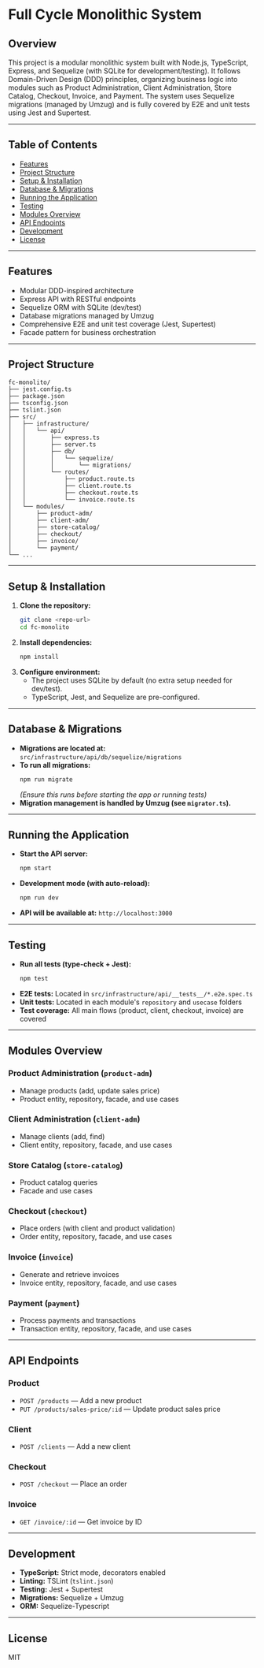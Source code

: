# Full Cycle Monolithic System

## Overview

This project is a modular monolithic system built with Node.js, TypeScript, Express, and Sequelize (with SQLite for development/testing). It follows Domain-Driven Design (DDD) principles, organizing business logic into modules such as Product Administration, Client Administration, Store Catalog, Checkout, Invoice, and Payment. The system uses Sequelize migrations (managed by Umzug) and is fully covered by E2E and unit tests using Jest and Supertest.

---

## Table of Contents

- [Features](#features)
- [Project Structure](#project-structure)
- [Setup & Installation](#setup--installation)
- [Database & Migrations](#database--migrations)
- [Running the Application](#running-the-application)
- [Testing](#testing)
- [Modules Overview](#modules-overview)
- [API Endpoints](#api-endpoints)
- [Development](#development)
- [License](#license)

---

## Features

- Modular DDD-inspired architecture
- Express API with RESTful endpoints
- Sequelize ORM with SQLite (dev/test)
- Database migrations managed by Umzug
- Comprehensive E2E and unit test coverage (Jest, Supertest)
- Facade pattern for business orchestration

---

## Project Structure

```
fc-monolito/
├── jest.config.ts
├── package.json
├── tsconfig.json
├── tslint.json
├── src/
│   ├── infrastructure/
│   │   └── api/
│   │       ├── express.ts
│   │       ├── server.ts
│   │       ├── db/
│   │       │   └── sequelize/
│   │       │       └── migrations/
│   │       └── routes/
│   │           ├── product.route.ts
│   │           ├── client.route.ts
│   │           ├── checkout.route.ts
│   │           └── invoice.route.ts
│   └── modules/
│       ├── product-adm/
│       ├── client-adm/
│       ├── store-catalog/
│       ├── checkout/
│       ├── invoice/
│       └── payment/
└── ...
```

---

## Setup & Installation

1. **Clone the repository:**
   ```bash
   git clone <repo-url>
   cd fc-monolito
   ```
2. **Install dependencies:**
   ```bash
   npm install
   ```
3. **Configure environment:**
   - The project uses SQLite by default (no extra setup needed for dev/test).
   - TypeScript, Jest, and Sequelize are pre-configured.

---

## Database & Migrations

- **Migrations are located at:** `src/infrastructure/api/db/sequelize/migrations`
- **To run all migrations:**
  ```bash
  npm run migrate
  ```
  _(Ensure this runs before starting the app or running tests)_
- **Migration management is handled by Umzug (see `migrator.ts`).**

---

## Running the Application

- **Start the API server:**
  ```bash
  npm start
  ```
- **Development mode (with auto-reload):**
  ```bash
  npm run dev
  ```
- **API will be available at:** `http://localhost:3000`

---

## Testing

- **Run all tests (type-check + Jest):**
  ```bash
  npm test
  ```
- **E2E tests:** Located in `src/infrastructure/api/__tests__/*.e2e.spec.ts`
- **Unit tests:** Located in each module's `repository` and `usecase` folders
- **Test coverage:** All main flows (product, client, checkout, invoice) are covered

---

## Modules Overview

### Product Administration (`product-adm`)

- Manage products (add, update sales price)
- Product entity, repository, facade, and use cases

### Client Administration (`client-adm`)

- Manage clients (add, find)
- Client entity, repository, facade, and use cases

### Store Catalog (`store-catalog`)

- Product catalog queries
- Facade and use cases

### Checkout (`checkout`)

- Place orders (with client and product validation)
- Order entity, repository, facade, and use cases

### Invoice (`invoice`)

- Generate and retrieve invoices
- Invoice entity, repository, facade, and use cases

### Payment (`payment`)

- Process payments and transactions
- Transaction entity, repository, facade, and use cases

---

## API Endpoints

### Product

- `POST /products` — Add a new product
- `PUT /products/sales-price/:id` — Update product sales price

### Client

- `POST /clients` — Add a new client

### Checkout

- `POST /checkout` — Place an order

### Invoice

- `GET /invoice/:id` — Get invoice by ID

---

## Development

- **TypeScript:** Strict mode, decorators enabled
- **Linting:** TSLint (`tslint.json`)
- **Testing:** Jest + Supertest
- **Migrations:** Sequelize + Umzug
- **ORM:** Sequelize-Typescript

---

## License

MIT
